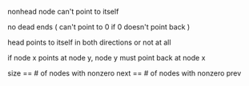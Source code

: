 nonhead node can't point to itself

no dead ends ( can't point to 0 if 0 doesn't point back )

head points to itself in both directions or not at all


if node x points at node y, node y must point back at node x

size == # of nodes with nonzero next == # of nodes with nonzero prev
